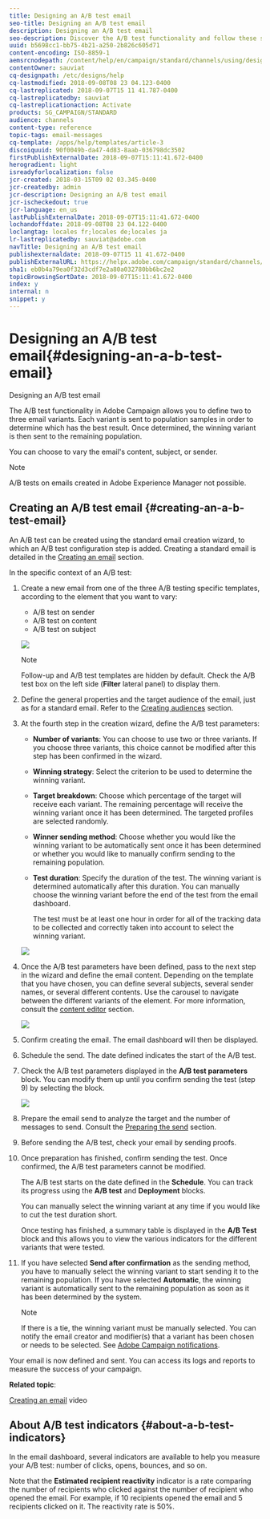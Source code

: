 ```yaml
---
title: Designing an A/B test email
seo-title: Designing an A/B test email
description: Designing an A/B test email
seo-description: Discover the A/B test functionality and follow these steps to create an email from an A/B test template in Adobe Campaign.
uuid: b5698cc1-bb75-4b21-a250-2b826c605d71
content-encoding: ISO-8859-1
aemsrcnodepath: /content/help/en/campaign/standard/channels/using/designing-an-a-b-test-email
contentOwner: sauviat
cq-designpath: /etc/designs/help
cq-lastmodified: 2018-09-08T08 23 04.123-0400
cq-lastreplicated: 2018-09-07T15 11 41.787-0400
cq-lastreplicatedby: sauviat
cq-lastreplicationaction: Activate
products: SG_CAMPAIGN/STANDARD
audience: channels
content-type: reference
topic-tags: email-messages
cq-template: /apps/help/templates/article-3
discoiquuid: 90f0049b-da47-4d83-8aab-036798dc3502
firstPublishExternalDate: 2018-09-07T15:11:41.672-0400
herogradient: light
isreadyforlocalization: false
jcr-created: 2018-03-15T09 02 03.345-0400
jcr-createdby: admin
jcr-description: Designing an A/B test email
jcr-ischeckedout: true
jcr-language: en_us
lastPublishExternalDate: 2018-09-07T15:11:41.672-0400
lochandoffdate: 2018-09-08T08 23 04.122-0400
loclangtag: locales fr;locales de;locales ja
lr-lastreplicatedby: sauviat@adobe.com
navTitle: Designing an A/B test email
publishexternaldate: 2018-09-07T15 11 41.672-0400
publishExternalURL: https://helpx.adobe.com/campaign/standard/channels/using/designing-an-a-b-test-email.html
sha1: eb0b4a79ea0f32d3cdf7e2a80a032780bb6bc2e2
topicBrowsingSortDate: 2018-09-07T15:11:41.672-0400
index: y
internal: n
snippet: y
---
```


# Designing an A/B test email{#designing-an-a-b-test-email}

Designing an A/B test email

The A/B test functionality in Adobe Campaign allows you to define two to three email variants. Each variant is sent to population samples in order to determine which has the best result. Once determined, the winning variant is then sent to the remaining population.

You can choose to vary the email's content, subject, or sender.

>[!NOTE]
>
>A/B tests on emails created in Adobe Experience Manager not possible.

## Creating an A/B test email {#creating-an-a-b-test-email}

An A/B test can be created using the standard email creation wizard, to which an A/B test configuration step is added. Creating a standard email is detailed in the [Creating an email](../../channels/using/creating-an-email.md) section.

In the specific context of an A/B test:

1. Create a new email from one of the three A/B testing specific templates, according to the element that you want to vary:

    * A/B test on sender
    * A/B test on content
    * A/B test on subject

   ![](assets/create_ab_testing.png)

   >[!NOTE]
   >
   >Follow-up and A/B test templates are hidden by default. Check the A/B test box on the left side (**Filter** lateral panel) to display them.

1. Define the general properties and the target audience of the email, just as for a standard email. Refer to the [Creating audiences](../../audiences/using/creating-audiences.md) section.
1. At the fourth step in the creation wizard, define the A/B test parameters:

    * **Number of variants**: You can choose to use two or three variants. If you choose three variants, this choice cannot be modified after this step has been confirmed in the wizard.
    * **Winning strategy**: Select the criterion to be used to determine the winning variant.
    * **Target breakdown**: Choose which percentage of the target will receive each variant. The remaining percentage will receive the winning variant once it has been determined. The targeted profiles are selected randomly.
    * **Winner sending method**: Choose whether you would like the winning variant to be automatically sent once it has been determined or whether you would like to manually confirm sending to the remaining population.
    * **Test duration**: Specify the duration of the test. The winning variant is determined automatically after this duration. You can manually choose the winning variant before the end of the test from the email dashboard.

      The test must be at least one hour in order for all of the tracking data to be collected and correctly taken into account to select the winning variant.

   ![](assets/ab_parameters.png)

1. Once the A/B test parameters have been defined, pass to the next step in the wizard and define the email content. Depending on the template that you have chosen, you can define several subjects, several sender names, or several different contents. Use the carousel to navigate between the different variants of the element. For more information, consult the [content editor](../../designing/using/about-email-content-design.md) section.

   ![](assets/create_ab_testing2.png)

1. Confirm creating the email. The email dashboard will then be displayed.
1. Schedule the send. The date defined indicates the start of the A/B test.
1. Check the A/B test parameters displayed in the **A/B test parameters** block. You can modify them up until you confirm sending the test (step 9) by selecting the block.

   ![](assets/create_ab_testing3.png)

1. Prepare the email send to analyze the target and the number of messages to send. Consult the [Preparing the send](../../sending/using/preparing-the-send.md) section.
1. Before sending the A/B test, check your email by sending proofs.
1. Once preparation has finished, confirm sending the test. Once confirmed, the A/B test parameters cannot be modified.

   The A/B test starts on the date defined in the **Schedule**. You can track its progress using the **A/B test** and **Deployment** blocks.

   You can manually select the winning variant at any time if you would like to cut the test duration short.

   Once testing has finished, a summary table is displayed in the **A/B Test** block and this allows you to view the various indicators for the different variants that were tested.

1. If you have selected **Send after confirmation** as the sending method, you have to manually select the winning variant to start sending it to the remaining population. If you have selected **Automatic**, the winning variant is automatically sent to the remaining population as soon as it has been determined by the system.

   >[!NOTE]
   >
   >If there is a tie, the winning variant must be manually selected. You can notify the email creator and modifier(s) that a variant has been chosen or needs to be selected. See [Adobe Campaign notifications](../../administration/using/adobe-campaign-notifications.md).

Your email is now defined and sent. You can access its logs and reports to measure the success of your campaign.

**Related topic**:

[Creating an email](https://docs.campaign.adobe.com/doc/standard/en/Videos/email_creation.mp4) video

## About A/B test indicators {#about-a-b-test-indicators}

In the email dashboard, several indicators are available to help you measure your A/B test: number of clicks, opens, bounces, and so on.

Note that the **Estimated recipient reactivity** indicator is a rate comparing the number of recipients who clicked against the number of recipient who opened the email. For example, if 10 recipients opened the email and 5 recipients clicked on it. The reactivity rate is 50%.
